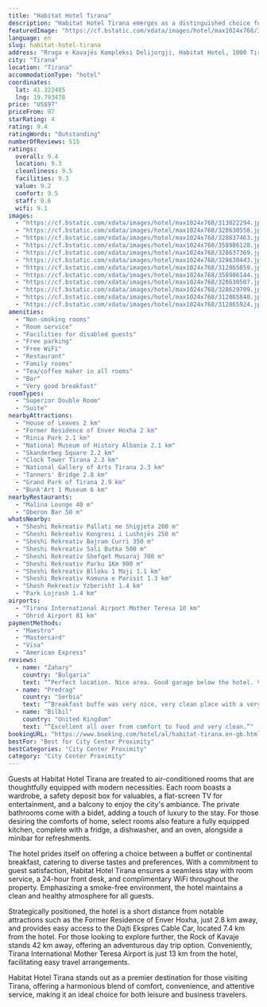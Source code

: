 ```yaml
---
title: "Habitat Hotel Tirana"
description: "Habitat Hotel Tirana emerges as a distinguished choice for travelers seeking a blend of comfort and convenience in Albania's vibrant capital."
featuredImage: "https://cf.bstatic.com/xdata/images/hotel/max1024x768/313022294.jpg?k=ed436079969027feec1d740b9f64f2965ed00b8aeebd667a41013b93ff3957d1&o=&hp=1"
language: en
slug: habitat-hotel-tirana
address: "Rruga e Kavajës Kompleksi Delijorgji, Habitat Hotel, 1000 Tirana, Albania"
city: "Tirana"
location: "Tirana"
accommodationType: "hotel"
coordinates:
  lat: 41.322485
  lng: 19.793478
price: "US$97"
priceFrom: 97
starRating: 4
rating: 9.4
ratingWords: "Outstanding"
numberOfReviews: 515
ratings:
  overall: 9.4
  location: 9.3
  cleanliness: 9.5
  facilities: 9.3
  value: 9.2
  comfort: 9.5
  staff: 9.6
  wifi: 9.1
images:
  - "https://cf.bstatic.com/xdata/images/hotel/max1024x768/313022294.jpg?k=ed436079969027feec1d740b9f64f2965ed00b8aeebd667a41013b93ff3957d1&o=&hp=1"
  - "https://cf.bstatic.com/xdata/images/hotel/max1024x768/328630558.jpg?k=73724eced74fc30d94036cdb470667089c9def11b174c3038230afc78b63ef5a&o=&hp=1"
  - "https://cf.bstatic.com/xdata/images/hotel/max1024x768/328637463.jpg?k=ecc956d8fba67b431855f4ec836131e6dae1c910658162c91aa30a5d4acd3ed7&o=&hp=1"
  - "https://cf.bstatic.com/xdata/images/hotel/max1024x768/358986128.jpg?k=3afd98d1f125394e02059916a3a7fd184ebe34905c7b6eff8be17cf2d8219aca&o=&hp=1"
  - "https://cf.bstatic.com/xdata/images/hotel/max1024x768/328637369.jpg?k=e6136d29d716b1801175b3edb1abcc6302255b5dc4a6c44c7d1a1369ae74a101&o=&hp=1"
  - "https://cf.bstatic.com/xdata/images/hotel/max1024x768/328630443.jpg?k=b132df7ec50d1ff18bfc89ea0b13f390193dffdbf2970673d8d3e79e428af7af&o=&hp=1"
  - "https://cf.bstatic.com/xdata/images/hotel/max1024x768/312865859.jpg?k=31e4e6167c4a40f77f51c517b36821d581e2cc81455ca83d3bcfb70bd6696e73&o=&hp=1"
  - "https://cf.bstatic.com/xdata/images/hotel/max1024x768/358986144.jpg?k=62f121d9ffc8e16c71f67f851e5f5f29f747c09aed19d8ab495396f145886f3c&o=&hp=1"
  - "https://cf.bstatic.com/xdata/images/hotel/max1024x768/328630507.jpg?k=455322dd06bae2d0336ec3342311f5b9efc144c6253564abc73b5f362dcd2570&o=&hp=1"
  - "https://cf.bstatic.com/xdata/images/hotel/max1024x768/328629709.jpg?k=a736c7cd99d3e778f0ad23e2734f24ea06c08d7b5a60b35239d1f49c0b91a6d5&o=&hp=1"
  - "https://cf.bstatic.com/xdata/images/hotel/max1024x768/312865840.jpg?k=868bd4dd356826d1e1a704a48a04f23499cc9b951fa612f1d7605ca0e7b44e12&o=&hp=1"
  - "https://cf.bstatic.com/xdata/images/hotel/max1024x768/312865924.jpg?k=1b7e24184df5c092d0e4c9527ea3bfad1c9016ce8b04e1bf0af7b9edf7321412&o=&hp=1"
amenities:
  - "Non-smoking rooms"
  - "Room service"
  - "Facilities for disabled guests"
  - "Free parking"
  - "Free WiFi"
  - "Restaurant"
  - "Family rooms"
  - "Tea/coffee maker in all rooms"
  - "Bar"
  - "Very good breakfast"
roomTypes:
  - "Superior Double Room"
  - "Suite"
nearbyAttractions:
  - "House of Leaves 2 km"
  - "Former Residence of Enver Hoxha 2 km"
  - "Rinia Park 2.1 km"
  - "National Museum of History Albania 2.1 km"
  - "Skanderbeg Square 2.2 km"
  - "Clock Tower Tirana 2.3 km"
  - "National Gallery of Arts Tirana 2.3 km"
  - "Tanners' Bridge 2.8 km"
  - "Grand Park of Tirana 2.9 km"
  - "Bunk'Art 1 Museum 6 km"
nearbyRestaurants:
  - "Malina Lounge 40 m"
  - "Oberon Bar 50 m"
whatsNearby:
  - "Sheshi Rekreativ Pallati me Shigjeta 200 m"
  - "Sheshi Rekreativ Kongresi i Lushnjës 250 m"
  - "Sheshi Rekreativ Bajram Curri 350 m"
  - "Sheshi Rekreativ Sali Butka 500 m"
  - "Sheshi Rekreativ Shefqet Musaraj 700 m"
  - "Sheshi Rekreativ Parku 1Km 900 m"
  - "Sheshi Rekreativ Blloku 1 Maji 1.1 km"
  - "Sheshi Rekreativ Komuna e Parisit 1.3 km"
  - "Shesh Rekreativ Yzberisht 1.4 km"
  - "Park Lojrash 1.4 km"
airports:
  - "Tirana International Airport Mother Teresa 10 km"
  - "Ohrid Airport 81 km"
paymentMethods:
  - "Maestro"
  - "Mastercard"
  - "Visa"
  - "American Express"
reviews:
  - name: "Zahary"
    country: "Bulgaria"
    text: "“Perfect location. Nice area. Good garage below the hotel. Very good restaurant in the hotel.”"
  - name: "Predrag"
    country: "Serbia"
    text: "“Breakfast buffe was very nice, very clean place with a very nice staff.”"
  - name: "Bilbil"
    country: "United Kingdom"
    text: "“Excellent all over from comfort to food and very clean.”"
bookingURL: "https://www.booking.com/hotel/al/habitat-tirana.en-gb.html?aid=8035640"
bestFor: "Best for City Center Proximity"
bestCategories: "City Center Proximity"
category: "City Center Proximity"
---
```


Guests at Habitat Hotel Tirana are treated to air-conditioned rooms that are thoughtfully equipped with modern necessities. Each room boasts a wardrobe, a safety deposit box for valuables, a flat-screen TV for entertainment, and a balcony to enjoy the city's ambiance. The private bathrooms come with a bidet, adding a touch of luxury to the stay. For those desiring the comforts of home, select rooms also feature a fully equipped kitchen, complete with a fridge, a dishwasher, and an oven, alongside a minibar for refreshments.

The hotel prides itself on offering a choice between a buffet or continental breakfast, catering to diverse tastes and preferences. With a commitment to guest satisfaction, Habitat Hotel Tirana ensures a seamless stay with room service, a 24-hour front desk, and complimentary WiFi throughout the property. Emphasizing a smoke-free environment, the hotel maintains a clean and healthy atmosphere for all guests.

Strategically positioned, the hotel is a short distance from notable attractions such as the Former Residence of Enver Hoxha, just 2.8 km away, and provides easy access to the Dajti Ekspres Cable Car, located 7.4 km from the hotel. For those looking to explore further, the Rock of Kavaje stands 42 km away, offering an adventurous day trip option. Conveniently, Tirana International Mother Teresa Airport is just 13 km from the hotel, facilitating easy travel arrangements.

Habitat Hotel Tirana stands out as a premier destination for those visiting Tirana, offering a harmonious blend of comfort, convenience, and attentive service, making it an ideal choice for both leisure and business travelers.